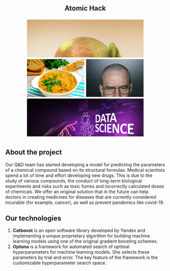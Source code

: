 
<div align="center">
  
  <h2 align="center">Atomic Hack</h2>
</div>

<div align="center">
  <img src= "images/MyCollages.jpg"
      alt = "drawing"
    width = "75%">
  
</div>

## About the project
Our Q&D team has started developing a model for predicting the parameters of a chemical compound based on its structural formulas. Medical scientists spend a lot of time and effort developing new drugs. This is due to the study of various compounds, the conduct of long-term biological experiments and risks such as toxic fumes and incorrectly calculated doses of chemicals. We offer an original solution that in the future can help doctors in creating medicines for diseases that are currently considered incurable (for example, cancer), as well as prevent pandemics like covid-19.

## Our technologies
1. **Catboost** is an open software library developed by Yandex and implementing a unique proprietary algorithm for building machine learning models using one of the original gradient boosting schemes.
2. **Optuna** is a framework for automated search of optimal hyperparameters for machine learning models. She selects these parameters by trial and error. The key feature of the framework is the customizable hyperparameter search space.
